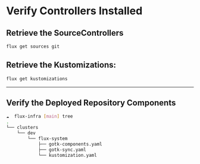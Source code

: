# Verify Controllers Installed

## Retrieve the SourceControllers

```sh
flux get sources git
```

## Retrieve the Kustomizations:

```sh
flux get kustomizations
```


----

## Verify the Deployed Repository Components

```sh
☁  flux-infra [main] tree
.
└── clusters
    └── dev
        └── flux-system
            ├── gotk-components.yaml
            ├── gotk-sync.yaml
            └── kustomization.yaml
```

